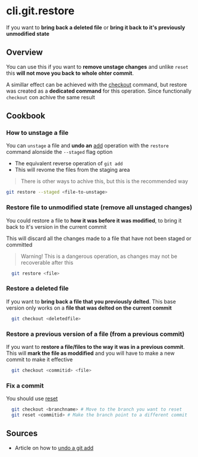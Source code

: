 # cli.git.restore

If you want to **bring back a deleted file** or **bring it back to it's
previously unmodified state**

## Overview

You can use this if you want to **remove unstage changes** and unlike `reset`
this **will not move you back to whole ohter commit**.

A simillar effect can be achieved with the [checkout](./it3j.md) command, but
restore was created as a **dedicated command** for this operation. Since
functionally `checkout` con achive the same result

## Cookbook

### How to unstage a file

You can `unstage` a file and **undo an** [add](./r03e.md) operation with the
`restore` command alonside the `--staged` flag option

- The equivalent reverse operation of `git add`
- This will revome the files from the staging area

> There is other ways to achive this, but this is the recommended way

```sh
git restore --staged <file-to-unstage>
```

### Restore file to unmodified state (remove all unstaged changes)

You could restore a file to **how it was before it was modified**, to bring
it back to it's version in the current commit

This will discard all the changes made to a file that have not
been staged or committed

> Warning! This is a dangerous operation, as changes may not
> be recoverable after this

```sh
  git restore <file>
```

### Restore a deleted file

If you want to **bring back a file that you previously delted**. This base
version only works on a **file that was delted on the current commit**

```sh
  git checkout <deletedfile>
```

### Restore a previous version of a file (from a previous commit)

If you want to **restore a file/files to the way it was in a previous commit**.
This will **mark the file as moddified** and you will have to make a new commit
to make it effective

```sh
  git checkout <commitid> <file>
```

### Fix a commit

You should use [reset](./z9bi.md)

```sh
  git checkout <branchname> # Move to the branch you want to reset
  git reset <commitid> # Make the branch point to a different commit
```

## Sources

- Article on how to [undo a git add](https://www.theserverside.com/blog/Coffee-Talk-Java-News-Stories-and-Opinions/git-unstage-file-all-index-commit-folder-add-delete) 
